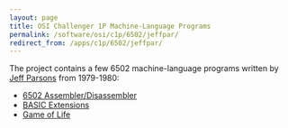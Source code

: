 ```yaml
---
layout: page
title: OSI Challenger 1P Machine-Language Programs
permalink: /software/osi/c1p/6502/jeffpar/
redirect_from: /apps/c1p/6502/jeffpar/
---
```


The project contains a few 6502 machine-language programs written by [Jeff Parsons](https://jeffpar.com) from 1979-1980:

- [6502 Assembler/Disassembler](assembler/)
- [BASIC Extensions](basicext/)
- [Game of Life](life/)
